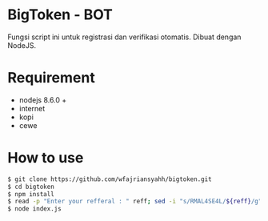 # BigToken - BOT
Fungsi script ini untuk registrasi dan verifikasi otomatis.
Dibuat dengan NodeJS.
# Requirement
- nodejs 8.6.0 +
- internet
- kopi
- cewe
# How to use
```sh
$ git clone https://github.com/wfajriansyahh/bigtoken.git
$ cd bigtoken
$ npm install
$ read -p "Enter your refferal : " reff; sed -i "s/RMAL4SE4L/${reff}/g" index.js
$ node index.js
```
